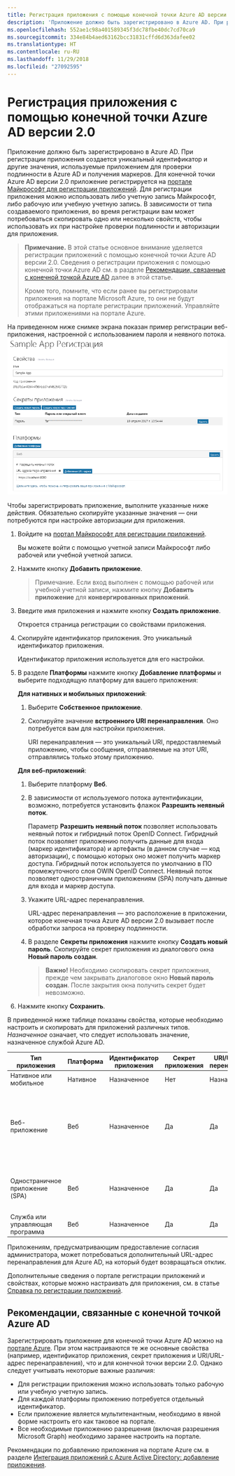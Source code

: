 ```yaml
---
title: Регистрация приложения с помощью конечной точки Azure AD версии 2.0
description: 'Приложение должно быть зарегистрировано в Azure AD. При регистрации приложения создается уникальный идентификатор и другие значения, используемые приложением для проверки подлинности в Azure AD и получения маркеров. Для конечной точки Azure AD версии 2.0 приложение регистрируется на портале Майкрософт для регистрации приложений. Для регистрации приложения можно использовать либо учетную запись Майкрософт, либо рабочую или учебную учетную запись. В зависимости от типа создаваемого приложения, во время регистрации вам может потребоваться скопировать одно или несколько свойств, чтобы использовать их при настройке проверки подлинности и авторизации для приложения. '
ms.openlocfilehash: 552ae1c98a401589345f3dc78fbe40dc7cd70ca9
ms.sourcegitcommit: 334e84b4aed63162bcc31831cffd6d363dafee02
ms.translationtype: HT
ms.contentlocale: ru-RU
ms.lasthandoff: 11/29/2018
ms.locfileid: "27092595"
---
```

# <a name="register-your-app-with-the-azure-ad-v20-endpoint"></a>Регистрация приложения с помощью конечной точки Azure AD версии 2.0

Приложение должно быть зарегистрировано в Azure AD. При регистрации приложения создается уникальный идентификатор и другие значения, используемые приложением для проверки подлинности в Azure AD и получения маркеров. Для конечной точки Azure AD версии 2.0 приложение регистрируется на [портале Майкрософт для регистрации приложений](https://apps.dev.microsoft.com). Для регистрации приложения можно использовать либо учетную запись Майкрософт, либо рабочую или учебную учетную запись. В зависимости от типа создаваемого приложения, во время регистрации вам может потребоваться скопировать одно или несколько свойств, чтобы использовать их при настройке проверки подлинности и авторизации для приложения. 


> **Примечание.** В этой статье основное внимание уделяется регистрации приложений с помощью конечной точки Azure AD версии 2.0. Сведения о регистрации приложения с помощью конечной точки Azure AD см. в разделе [Рекомендации, связанные с конечной точкой Azure AD](#azure-ad-endpoint-considerations) далее в этой статье.
> 
> Кроме того, помните, что если ранее вы регистрировали приложения на портале Microsoft Azure, то они не будут отображаться на портале регистрации приложений. Управляйте этими приложениями на портале Azure. 


На приведенном ниже снимке экрана показан пример регистрации веб-приложения, настроенной с использованием пароля и неявного потока. ![Регистрация веб-приложения с использованием пароля и неявного потока предоставления.](./images/v2-web-registration.png)

Чтобы зарегистрировать приложение, выполните указанные ниже действия. Обязательно скопируйте указанные значения — они потребуются при настройке авторизации для приложения.

1. Войдите на [портал Майкрософт для регистрации приложений](https://apps.dev.microsoft.com/).
   
    Вы можете войти с помощью учетной записи Майкрософт либо рабочей или учебной учетной записи. 

2. Нажмите кнопку **Добавить приложение**.
    > Примечание. Если вход выполнен с помощью рабочей или учебной учетной записи, нажмите кнопку **Добавить приложение** для **конвергированных приложений**. 

3. Введите имя приложения и нажмите кнопку **Создать приложение**.

    Откроется страница регистрации со свойствами приложения.

4. Скопируйте идентификатор приложения. Это уникальный идентификатор приложения.

    Идентификатор приложения используется для его настройки.

5. В разделе **Платформы** нажмите кнопку **Добавление платформы** и выберите подходящую платформу для вашего приложения:
    
    **Для нативных и мобильных приложений**:

    1. Выберите **Собственное приложение**.

    2. Скопируйте значение **встроенного URI перенаправления**. Оно потребуется вам для настройки приложения.

        URI перенаправления — это уникальный URI, предоставляемый приложению, чтобы сообщения, отправляемые на этот URI, отправлялись только этому приложению. 

    **Для веб-приложений**:

    1. Выберите платформу **Веб**.

    2. В зависимости от используемого потока аутентификации, возможно, потребуется установить флажок **Разрешить неявный поток**. 
        
        Параметр **Разрешить неявный поток** позволяет использовать неявный поток и гибридный поток OpenID Connect. Гибридный поток позволяет приложению получить данные для входа (маркер идентификатора) и артефакты (в данном случае — код авторизации), с помощью которых оно может получить маркер доступа. Гибридный поток используется по умолчанию в ПО промежуточного слоя OWIN OpenID Connect. Неявный поток позволяет одностраничным приложениям (SPA) получать данные для входа и маркер доступа. 

    3. Укажите URL-адрес перенаправления.
        
        URL-адрес перенаправления — это расположение в приложении, которое конечная точка Azure AD версии 2.0 вызывает после обработки запроса на проверку подлинности.

    4. В разделе **Секреты приложения** нажмите кнопку **Создать новый пароль**. Скопируйте секрет приложения из диалогового окна **Новый пароль создан**.
        > **Важно!** Необходимо скопировать секрет приложения, прежде чем закрывать диалоговое окно **Новый пароль создан**. После закрытия окна получить секрет будет невозможно. 
            
6. Нажмите кнопку **Сохранить**.


В приведенной ниже таблице показаны свойства, которые необходимо настроить и скопировать для приложений различных типов. _Назначенное_ означает, что следует использовать значение, назначенное службой Azure AD.


| Тип приложения | Платформа | Идентификатор приложения | Секрет приложения | URI/URL-адрес перенаправления | Неявный поток 
| --- | --- | --- | --- | --- | --- |
| Нативное или мобильное | Нативное | Назначенное  | Нет | Назначенное | Нет |
| Веб-приложение | Веб | Назначенное | Да | Да | При необходимости <br/>По умолчанию ПО промежуточного слоя Open ID Connect использует гибридный поток (да) | 
| Одностраничное приложение (SPA) | Веб | Назначенное | Да | Да | Да <br/> Одностраничные приложения используют неявный поток Open ID Connect |
| Служба или управляющая программа | Веб | Назначенное | Да | Да | Нет |

Приложениям, предусматривающим предоставление согласия администратора, может потребоваться дополнительный URL-адрес перенаправления для Azure AD, на который будет возвращаться отклик.

Дополнительные сведения о портале регистрации приложений и свойствах, которые можно настраивать для приложения, см. в статье [Справка по регистрации приложений](https://docs.microsoft.com/ru-RU/azure/active-directory/develop/active-directory-v2-registration-portal).  

## <a name="azure-ad-endpoint-considerations"></a>Рекомендации, связанные с конечной точкой Azure AD

Зарегистрировать приложение для конечной точки Azure AD можно на [портале Azure](https://aka.ms/aadapplist). При этом настраиваются те же основные свойства (например, идентификатор приложения, секрет приложения и URI/URL-адрес перенаправления), что и для конечной точки версии 2.0. Однако следует учитывать некоторые важные различия: 

- Для регистрации приложения можно использовать только рабочую или учебную учетную запись.
- Для каждой платформы приложению потребуется отдельный идентификатор.
- Если приложение является мультитенантным, необходимо в явной форме настроить его как таковое на портале.
- Все необходимые приложению разрешения (включая разрешения Microsoft Graph) необходимо заранее настроить на портале. 

Рекомендации по добавлению приложения на портале Azure см. в разделе [Интеграция приложений с Azure Active Directory: добавление приложения](https://docs.microsoft.com/azure/active-directory/develop/active-directory-integrating-applications#adding-an-application).
